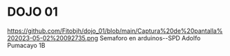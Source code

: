 # DOJO 01
https://github.com/Fitobjh/dojo_01/blob/main/Captura%20de%20pantalla%202023-05-02%20092735.png
Semaforo en arduinos--SPD  Adolfo Pumacayo 1B 
